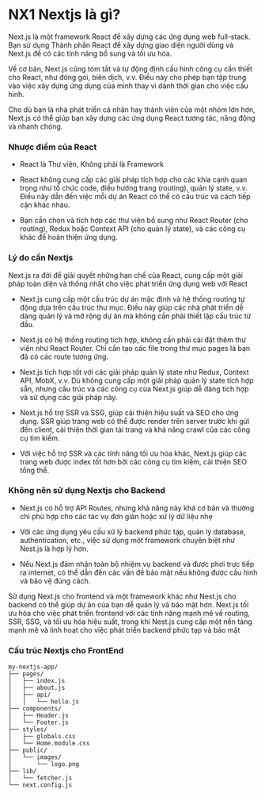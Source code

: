 # NX1 Nextjs là gì?

Next.js là một framework React để xây dựng các ứng dụng web full-stack. Bạn sử dụng Thành phần React để xây dựng giao diện người dùng và Next.js để có các tính năng bổ sung và tối ưu hóa.

Về cơ bản, Next.js cũng tóm tắt và tự động định cấu hình công cụ cần thiết cho React, như đóng gói, biên dịch, v.v. Điều này cho phép bạn tập trung vào việc xây dựng ứng dụng của mình thay vì dành thời gian cho việc cấu hình.

Cho dù bạn là nhà phát triển cá nhân hay thành viên của một nhóm lớn hơn, Next.js có thể giúp bạn xây dựng các ứng dụng React tương tác, năng động và nhanh chóng.

### Nhược điểm của React

- React là Thư viện, Không phải là Framework

- React không cung cấp các giải pháp tích hợp cho các khía cạnh quan trọng như tổ chức code, điều hướng trang (routing), quản lý state, v.v. Điều này dẫn đến việc mỗi dự án React có thể có cấu trúc và cách tiếp cận khác nhau.

- Bạn cần chọn và tích hợp các thư viện bổ sung như React Router (cho routing), Redux hoặc Context API (cho quản lý state), và các công cụ khác để hoàn thiện ứng dụng.

### Lý do cần Nextjs

Next.js ra đời để giải quyết những hạn chế của React, cung cấp một giải pháp toàn diện và thống nhất cho việc phát triển ứng dụng web với React

- Next.js cung cấp một cấu trúc dự án mặc định và hệ thống routing tự động dựa trên cấu trúc thư mục. Điều này giúp các nhà phát triển dễ dàng quản lý và mở rộng dự án mà không cần phải thiết lập cấu trúc từ đầu.

- Next.js có hệ thống routing tích hợp, không cần phải cài đặt thêm thư viện như React Router. Chỉ cần tạo các file trong thư mục pages là bạn đã có các route tương ứng.

- Next.js tích hợp tốt với các giải pháp quản lý state như Redux, Context API, MobX, v.v. Dù không cung cấp một giải pháp quản lý state tích hợp sẵn, nhưng cấu trúc và các công cụ của Next.js giúp dễ dàng tích hợp và sử dụng các giải pháp này.

- Next.js hỗ trợ SSR và SSG, giúp cải thiện hiệu suất và SEO cho ứng dụng. SSR giúp trang web có thể được render trên server trước khi gửi đến client, cải thiện thời gian tải trang và khả năng crawl của các công cụ tìm kiếm.

- Với việc hỗ trợ SSR và các tính năng tối ưu hóa khác, Next.js giúp các trang web được index tốt hơn bởi các công cụ tìm kiếm, cải thiện SEO tổng thể.

### Không nên sử dụng Nextjs cho Backend

- Next.js có hỗ trợ API Routes, nhưng khả năng này khá cơ bản và thường chỉ phù hợp cho các tác vụ đơn giản hoặc xử lý dữ liệu nhẹ

- Với các ứng dụng yêu cầu xử lý backend phức tạp, quản lý database, authentication, etc., việc sử dụng một framework chuyên biệt như Nest.js là hợp lý hơn.

- Nếu Next.js đảm nhận toàn bộ nhiệm vụ backend và được phơi trực tiếp ra internet, có thể dẫn đến các vấn đề bảo mật nếu không được cấu hình và bảo vệ đúng cách.

Sử dụng Next.js cho frontend và một framework khác như Nest.js cho backend có thể giúp dự án của bạn dễ quản lý và bảo mật hơn. Next.js tối ưu hóa cho việc phát triển frontend với các tính năng mạnh mẽ về routing, SSR, SSG, và tối ưu hóa hiệu suất, trong khi Nest.js cung cấp một nền tảng mạnh mẽ và linh hoạt cho việc phát triển backend phức tạp và bảo mật

### Cấu trúc Nextjs cho FrontEnd

```
my-nextjs-app/
├── pages/
│   ├── index.js
│   ├── about.js
│   ├── api/
│   │   └── hello.js
├── components/
│   ├── Header.js
│   └── Footer.js
├── styles/
│   ├── globals.css
│   └── Home.module.css
├── public/
│   └── images/
│       └── logo.png
├── lib/
│   └── fetcher.js
└── next.config.js

```


